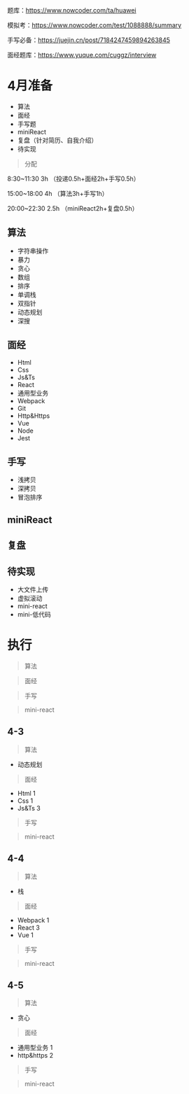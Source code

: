 题库：https://www.nowcoder.com/ta/huawei

模拟考：https://www.nowcoder.com/test/1088888/summary

手写必备：https://juejin.cn/post/7184247459894263845

面经题库：https://www.yuque.com/cuggz/interview

# 4月准备

- 算法
- 面经
- 手写题
- miniReact
- 复盘（针对简历、自我介绍）
- 待实现

> 分配

8:30~11:30 3h （投递0.5h+面经2h+手写0.5h）

15:00~18:00 4h （算法3h+手写1h）

20:00~22:30 2.5h （miniReact2h+复盘0.5h）

## 算法

- 字符串操作
- 暴力
- 贪心
- 数组
- 排序
- 单调栈
- 双指针
- 动态规划
- 深搜

## 面经

- Html
- Css
- Js&Ts
- React
- 通用型业务
- Webpack
- Git
- Http&Https
- Vue
- Node
- Jest

## 手写

- 浅拷贝
- 深拷贝
- 冒泡排序

## miniReact



## 复盘

## 待实现

- 大文件上传
- 虚拟滚动
- mini-react
- mini-低代码

# 执行

> 算法



> 面经



> 手写



> mini-react

## 4-3

> 算法

- 动态规划

> 面经

- Html 1
- Css 1
- Js&Ts 3

> 手写



> mini-react



## 4-4

> 算法

- 栈

> 面经

- Webpack 1
- React 3
- Vue 1

> 手写



> mini-react

## 4-5

> 算法

- 贪心

> 面经

- 通用型业务 1
- http&https 2

> 手写



> mini-react
